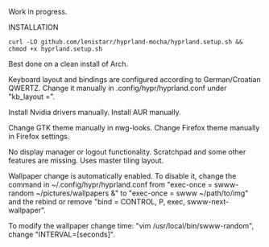 Work in progress.

INSTALLATION
```
curl -LO github.com/lenistarr/hyprland-mocha/hyprland.setup.sh && chmod +x hyprland.setup.sh
```
Best done on a clean install of Arch.

Keyboard layout and bindings are configured according to German/Croatian QWERTZ. Change it manually in .config/hypr/hyprland.conf under "kb_layout =".

Install Nvidia drivers manually. Install AUR manually.

Change GTK theme manually in nwg-looks. Change Firefox theme manually in Firefox settings.

No display manager or logout functionality. Scratchpad and some other features are missing. Uses master tiling layout. 

Wallpaper change is automatically enabled. To disable it, change the command in ~/.config/hypr/hyprland.conf from "exec-once = swww-random ~/pictures/wallpapers &" to "exec-once = swww ~/path/to/img" and the rebind or remove "bind = CONTROL,         P,          exec,                   swww-next-wallpaper". 

To modify the wallpaper change time: "vim /usr/local/bin/swww-random", change "INTERVAL=[seconds]".
